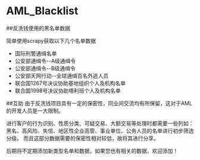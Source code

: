 # AML_Blacklist
##反洗钱使用的黑名单数据

简单使用scrapy获取以下几个名单数据

* 国际刑警通缉名单
* 公安部通缉令--A级通缉令
* 公安部通缉令--B级通缉令
* 公安部天网行动--全球通缉百名外逃人员
* 联合国1267号决议协助基地组织个人及机构名单
* 联合国1998号决议协助塔利班个人及机构名单

##互助
由于反洗钱项目具有一定的保密性，同业间交流均有所保留，这对于AML的开发人员是一大限制。

进行客户的行为识别、性质分类、可疑交易、大额交易等处理时都需要一些列如：
黑名、高风险、失信、地区性企业高管、事业单位、公务人员的名单进行初步筛选分级。
而且这部分数据需要的保密性相对较低，故将其进行分享。


后期将不定期添加新类型名单和数据，如果您也有相关的数据，欢迎添加！
